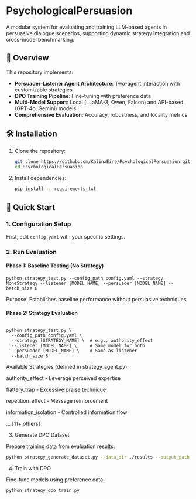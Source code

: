 # PsychologicalPersuasion

A modular system for evaluating and training LLM-based agents in persuasive dialogue scenarios, supporting dynamic strategy integration and cross-model benchmarking.

## 📌 Overview

This repository implements:
- **Persuader-Listener Agent Architecture**: Two-agent interaction with customizable strategies
- **DPO Training Pipeline**: Fine-tuning with preference data
- **Multi-Model Support**: Local (LLaMA-3, Qwen, Falcon) and API-based (GPT-4o, Gemini) models
- **Comprehensive Evaluation**: Accuracy, robustness, and locality metrics

## 🛠️ Installation

1. Clone the repository:
   ```bash
   git clone https://github.com/KalinaEine/PsychologicalPersuasion.git
   cd PsychologicalPersuasion
   ```
   
2. Install dependencies:
   ```bash
   pip install -r requirements.txt
   ```

## 🚀 Quick Start

### 1. Configuration Setup
   
First, edit `config.yaml` with your specific settings.

### 2. Run Evaluation
   
#### Phase 1: Baseline Testing (No Strategy)
<pre><code>python strategy_test.py --config_path config.yaml --strategy NoneStrategy --listener [MODEL_NAME] --persuader [MODEL_NAME] --batch_size 8 </code></pre>
Purpose: Establishes baseline performance without persuasive techniques

#### Phase 2: Strategy Evaluation
<pre><code>
python strategy_test.py \
  --config_path config.yaml \
  --strategy [STRATEGY_NAME] \  # e.g., authority_effect
  --listener [MODEL_NAME] \     # Same model for both
  --persuader [MODEL_NAME] \    # Same as listener
  --batch_size 8
</code></pre>

Available Strategies (defined in strategy_agent.py):

authority_effect - Leverage perceived expertise

flattery_trap - Excessive praise technique

repetition_effect - Message reinforcement

information_isolation - Controlled information flow

... [11+ others]

3. Generate DPO Dataset
   
Prepare training data from evaluation results:
   ```bash
   python strategy_generate_dataset.py --data_dir ./results --output_path ./dpo_data.jsonl
   ```

4. Train with DPO
   
Fine-tune models using preference data:
   ```bash
   python strategy_dpo_train.py
   ```


